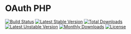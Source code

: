# OAuth PHP

[![Build Status](https://travis-ci.org/libauth/oauth-php.svg?branch=master)](https://travis-ci.org/libauth/oauth-php)
[![Latest Stable Version](https://poser.pugx.org/libauth/oauth-php/v/stable)](https://packagist.org/packages/libauth/oauth-php)
[![Total Downloads](https://poser.pugx.org/libauth/oauth-php/downloads)](https://packagist.org/packages/libauth/oauth-php)
[![Latest Unstable Version](https://poser.pugx.org/libauth/oauth-php/v/unstable)](https://packagist.org/packages/libauth/oauth-php)
[![Monthly Downloads](https://poser.pugx.org/libauth/oauth-php/d/monthly)](https://packagist.org/packages/libauth/oauth-php)
[![License](https://poser.pugx.org/libauth/oauth-php/license)](https://packagist.org/packages/libauth/oauth-php)
